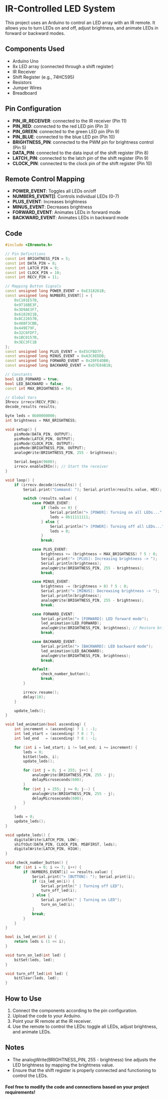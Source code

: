 # IR-Controlled LED System

This project uses an Arduino to control an LED array with an IR remote. It allows you to turn LEDs on and off, adjust brightness, and animate LEDs in forward or backward modes.

## Components Used

- Arduino Uno
- 8x LED array (connected through a shift register)
- IR Receiver
- Shift Register (e.g., 74HC595)
- Resistors
- Jumper Wires
- Breadboard

## Pin Configuration

- **PIN_IR_RECEIVER**: connected to the IR receiver (Pin 11)
- **PIN_RED**: connected to the red LED pin (Pin 3)
- **PIN_GREEN**: connected to the green LED pin (Pin 9)
- **PIN_BLUE**: connected to the blue LED pin (Pin 10)
- **BRIGHTNESS_PIN**: connected to the PWM pin for brightness control (Pin 5)
- **DATA_PIN**: connected to the data input of the shift register (Pin 8)
- **LATCH_PIN**: connected to the latch pin of the shift register (Pin 9)
- **CLOCK_PIN**: connected to the clock pin of the shift register (Pin 10)

## Remote Control Mapping

- **POWER_EVENT**: Toggles all LEDs on/off
- **NUMBERS_EVENT[]**: Controls individual LEDs (0-7)
- **PLUS_EVENT**: Increases brightness
- **MINUS_EVENT**: Decreases brightness
- **FORWARD_EVENT**: Animates LEDs in forward mode
- **BACKWARD_EVENT**: Animates LEDs in backward mode

## Code

```cpp
#include <IRremote.h>

// Pin Definitions
const int BRIGHTNESS_PIN = 5;
const int DATA_PIN = 8;
const int LATCH_PIN = 9;
const int CLOCK_PIN = 10;
const int RECV_PIN = 11;

// Mapping Button Signals
const unsigned long POWER_EVENT = 0xE318261B;
const unsigned long NUMBERS_EVENT[] = {
    0xC101E57B,
    0x9716BE3F,
    0x3D9AE3F7,
    0x6182021B,
    0x8C22657B,
    0x488F3CBB,
    0x449E79F,
    0x32C6FDF7,
    0x1BC0157B,
    0x3EC3FC1B
};
const unsigned long PLUS_EVENT = 0xE5CFBD7F;
const unsigned long MINUS_EVENT = 0xA3C8EDDB;
const unsigned long FORWARD_EVENT = 0x20FE4DBB;
const unsigned long BACKWARD_EVENT = 0xD7E84B1B;

// Constants
bool LED_FORWARD = true;
bool LED_BACKWARD = false;
const int MAX_BRIGHTNESS = 50;

// Global Vars
IRrecv irrecv(RECV_PIN);
decode_results results;

byte leds = 0b00000000;
int brightness = MAX_BRIGHTNESS;

void setup() {
    pinMode(DATA_PIN, OUTPUT);
    pinMode(LATCH_PIN, OUTPUT);
    pinMode(CLOCK_PIN, OUTPUT);
    pinMode(BRIGHTNESS_PIN, OUTPUT);
    analogWrite(BRIGHTNESS_PIN, 255 - brightness);

    Serial.begin(9600);
    irrecv.enableIRIn(); // Start the receiver
}

void loop() {
    if (irrecv.decode(&results)) {
        Serial.print("Command: "); Serial.println(results.value, HEX);

        switch (results.value) {
            case POWER_EVENT:
                if (leds == 0) {
                    Serial.println("> [POWER]: Turning on all LEDs...");
                    leds = 0b11111111;
                } else {
                    Serial.println("> [POWER]: Turning off all LEDs...");
                    leds = 0;
                }
                break;

            case PLUS_EVENT:
                brightness += (brightness < MAX_BRIGHTNESS) ? 5 : 0;
                Serial.print("> [PLUS]: Increasing brightness -> ");
                Serial.println(brightness);
                analogWrite(BRIGHTNESS_PIN, 255 - brightness);
                break;

            case MINUS_EVENT:
                brightness -= (brightness > 0) ? 5 : 0;
                Serial.print("> [MINUS]: Decreasing brightness -> ");
                Serial.println(brightness);
                analogWrite(BRIGHTNESS_PIN, 255 - brightness);
                break;

            case FORWARD_EVENT:
                Serial.println("> [FORWARD]: LED forward mode");
                led_animation(LED_FORWARD);
                analogWrite(BRIGHTNESS_PIN, brightness); // Restore brightness
                break;

            case BACKWARD_EVENT:
                Serial.println("> [BACKWARD]: LED backward mode");
                led_animation(LED_BACKWARD);
                analogWrite(BRIGHTNESS_PIN, brightness);
                break;

            default:
                check_number_button();
                break;
        }

        irrecv.resume();
        delay(10);
    }

    update_leds();
}

void led_animation(bool ascending) {
    int increment = (ascending) ? 1 : -1;
    int led_start = (ascending) ? 0 : 7;
    int led_end   = (ascending) ? 8 : -1;

    for (int i = led_start; i != led_end; i += increment) {
        leds = 0;
        bitSet(leds, i);
        update_leds();

        for (int j = 0; j < 255; j++) {
            analogWrite(BRIGHTNESS_PIN, 255 - j);
            delayMicroseconds(600);
        }
        for (int j = 255; j >= 0; j--) {
            analogWrite(BRIGHTNESS_PIN, 255 - j);
            delayMicroseconds(600);
        }
    }

    leds = 0;
    update_leds();
}

void update_leds() {
    digitalWrite(LATCH_PIN, LOW);
    shiftOut(DATA_PIN, CLOCK_PIN, MSBFIRST, leds);
    digitalWrite(LATCH_PIN, HIGH);
}

void check_number_button() {
    for (int i = 0; i <= 7; i++) {
        if (NUMBERS_EVENT[i] == results.value) {
            Serial.print("> [BUTTON]: "); Serial.print(i);
            if (is_led_on(i)) {
                Serial.println(" | Turning off LED");
                turn_off_led(i);
            } else {
                Serial.println(" | Turning on LED");
                turn_on_led(i);
            }
            break;
        }
    }
}

bool is_led_on(int i) {
    return leds & (1 << i);
}

void turn_on_led(int led) {
    bitSet(leds, led);
}

void turn_off_led(int led) {
    bitClear(leds, led);
}
```

## How to Use

1. Connect the components according to the pin configuration.
2. Upload the code to your Arduino.
3. Point your IR remote at the IR receiver.
4. Use the remote to control the LEDs: toggle all LEDs, adjust brightness, and animate LEDs.

## Notes

- The analogWrite(BRIGHTNESS_PIN, 255 - brightness) line adjusts the LED brightness by mapping the brightness value.
- Ensure that the shift register is properly connected and functioning to control the LEDs.

#### Feel free to modify the code and connections based on your project requirements!
